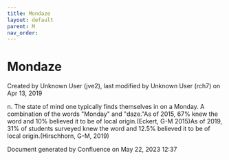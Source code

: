 ```yaml
---
title: Mondaze
layout: default
parent: M
nav_order:
---
```


# Mondaze

Created by  Unknown User (jve2), last modified by  Unknown User (rch7) on Apr 13, 2019

n. The state of mind one typically finds themselves in on a Monday. A combination of the words &quot;Monday&quot; and &quot;daze.&quot;As of 2015, 67% knew the word and 10% believed it to be of local origin.(Eckert, G-M 2015)As of 2019, 31% of students surveyed knew the word and 12.5% believed it to be of local origin.(Hirschhorn, G-M, 2019)

Document generated by Confluence on May 22, 2023 12:37



